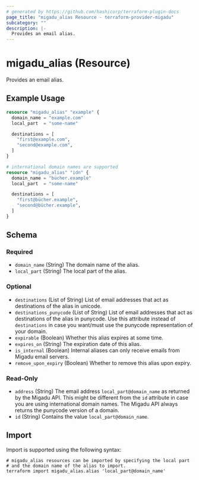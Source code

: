 ```yaml
---
# generated by https://github.com/hashicorp/terraform-plugin-docs
page_title: "migadu_alias Resource - terraform-provider-migadu"
subcategory: ""
description: |-
  Provides an email alias.
---
```


# migadu_alias (Resource)

Provides an email alias.

## Example Usage

```terraform
resource "migadu_alias" "example" {
  domain_name = "example.com"
  local_part  = "some-name"

  destinations = [
    "first@example.com",
    "second@example.com",
  ]
}

# international domain names are supported
resource "migadu_alias" "idn" {
  domain_name = "bücher.example"
  local_part  = "some-name"

  destinations = [
    "first@bücher.example",
    "second@bücher.example",
  ]
}
```

<!-- schema generated by tfplugindocs -->
## Schema

### Required

- `domain_name` (String) The domain name of the alias.
- `local_part` (String) The local part of the alias.

### Optional

- `destinations` (List of String) List of email addresses that act as destinations of the alias in unicode.
- `destinations_punycode` (List of String) List of email addresses that act as destinations of the alias in punycode. Use this attribute instead of `destinations` in case you want/must use the punycode representation of your domain.
- `expirable` (Boolean) Whether this alias expires at some time.
- `expires_on` (String) The expiration date of this alias.
- `is_internal` (Boolean) Internal aliases can only receive emails from Migadu email servers.
- `remove_upon_expiry` (Boolean) Whether to remove this alias upon expiry.

### Read-Only

- `address` (String) The email address `local_part@domain_name` as returned by the Migadu API. This might be different from the `id` attribute in case you are using international domain names. The Migadu API always returns the punycode version of a domain.
- `id` (String) Contains the value `local_part@domain_name`.

## Import

Import is supported using the following syntax:

```shell
# migadu_alias resources can be imported by specifying the local part
# and the domain name of the alias to import.
terraform import migadu_alias.alias 'local_part@domain_name'
```
